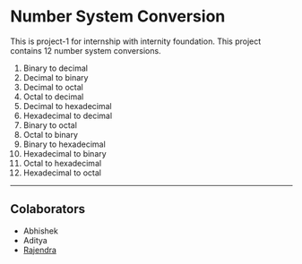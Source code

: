 # Number System Conversion 
This is project-1 for internship with internity foundation. This project contains 12 number system conversions.
1. Binary to decimal
2. Decimal to binary
3. Decimal to octal
4. Octal to decimal
5. Decimal to hexadecimal
6. Hexadecimal to decimal
7. Binary to octal
8. Octal to binary
9. Binary to hexadecimal
10. Hexadecimal to binary
11. Octal to hexadecimal
12. Hexadecimal to octal


---
## Colaborators

- Abhishek
- Aditya
- [Rajendra](https://github.com/Rajpra786)
